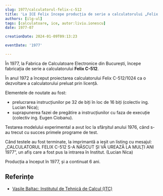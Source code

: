 ```yaml
---
slug: 1977/calculatorul-felix-c-512
title: 'La ICE Felix începe producția de serie a calculatorului „Felix C-512”'
authors: [ilg-ul]
tags: [calculatoare, ice, autor:liviu.ionescu]
date: 1977-07

creationDate: 2024-01-09T09:13:23

eventDate: '1977'

---
```


În 1977, la
Fabrica de Calculatoare Electronice din București,
începe fabricația de serie a calculatorului **Felix C-512**.

<!-- truncate -->

În anul 1972 a început proiectarea calculatorului Felix C-512/1024
ca o dezvoltare a calculatorului preluat prin licență.

Elementele de noutate au fost:

- prelucrarea instrucțiunilor pe 32 de biți în loc de 16 biți (colectiv
ing. Lucian Nica);
- suprapunerea fazei de pregătire a instrucțiunilor cu faza de
execuție (colectiv ing. Eugen Ciobanu).

Testarea modelului experimental a avut loc la sfârșitul anului 1976,
când s-au trecut cu succes primele programe de test.

Când testele au fost terminate, la imprimantă a ieșit un listing cu mesajul:
„CALCULATORUL FELIX C-512 S-A NĂSCUT ȘI VĂ UREAZĂ LA MULȚI ANI 1977”,
un afiș care a fost pus la intrarea în Institut. (Lucian Nica)

Producția a început în 1977, și a continuat 6 ani.

## Referințe

- [Vasile Baltac: Institutul de Tehnică de Calcul (ITC)](https://www.agir.ro/carte/un-institut-pentru-istorie-semicentenarul-institutului-pentru-tehnica-de-calcul-1968-2018-123155.html)
